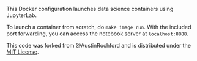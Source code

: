 This Docker configuration launches data science containers using JupyterLab.

To launch a container from scratch, do `make image run`. With the included port forwarding, you can access the notebook server at `localhost:8888`.

This code was forked from @AustinRochford and is distributed under the [MIT License](http://opensource.org/licenses/MIT).
